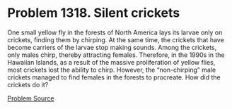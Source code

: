 # Problem 1318. Silent crickets 

One small yellow fly in the forests of North America lays its larvae only on crickets, finding them by chirping. At the same time, the crickets that have become carriers of the larvae stop making sounds. Among the crickets, only males chirp, thereby attracting females. Therefore, in the 1990s in the Hawaiian Islands, as a result of the massive proliferation of yellow flies, most crickets lost the ability to chirp. However, the “non-chirping” male crickets managed to find females in the forests to procreate. How did the crickets do it?

[Problem Source](https://www.trizland.ru/tasks/5775/)